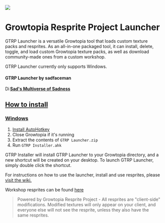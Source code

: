 ![](https://camo.githubusercontent.com/f34a8251dc2c9f10b7f3ed402ebc23ebb5e467f0047a2a7d80a55bc6ae937497/68747470733a2f2f692e696d6775722e636f6d2f766275796d66362e706e67)

# Growtopia Resprite Project Launcher

GTRP Launcher is a versatile Growtopia tool that loads custom texture packs and resprites. As an all-in-one packaged tool, it can install, delete, toggle, and load custom Growtopia texture packs, as well as download community-made ones from a custom workshop.

GTRP Launcher currently only supports Windows.

#### GTRP Launcher by sadfaceman
<a href="https://discord.gg/2QY3dck9RY" target=_blank><img src="https://drive.google.com/thumbnail?id=1vBtDJR6I7AmdS3tf9UtPhj2dWnrFEgsE" alt="Discord" width="16" height="16" style="float:left">**Sad's Multiverse of Sadness**</img>

## How to install
### Windows
1. [Install AutoHotkey](https://www.autohotkey.com "Install AutoHotkey")
2. Close Growtopia if it's running
3. Extract the contents of `GTRP Launcher.zip`
4. Run `GTRP Installer.ahk`

GTRP Installer will install GTRP Launcher to your Growtopia directory, and a new shortcut will be created on your desktop. To launch GTRP Launcher, simply double click the shortcut.

For instructions on how to use the launcher, install and use resprites, please <a href="https://github.com/sadfaceman-gt/GTRP-Launcher/wiki" target=_blank>visit the wiki.</a>

Workshop resprites can be found <a href="https://github.com/sadfaceman-gt/GTRP-Launcher-Resprites" target=_blank>here</a>

> Powered by Growtopia Resprite Project - All resprites are "client-side" modifications. Modified textures will only appear on your client, and everyone else will not see the resprite, unless they also have the same resprites.
